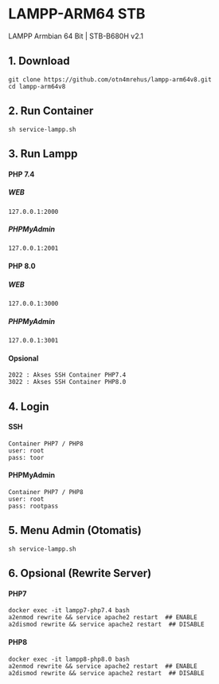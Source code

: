 # LAMPP-ARM64 STB
LAMPP Armbian 64 Bit | STB-B680H v2.1
## 1. Download
```
git clone https://github.com/otn4mrehus/lampp-arm64v8.git
cd lampp-arm64v8
```
## 2. Run Container
```
sh service-lampp.sh
```

## 3. Run Lampp
#### PHP 7.4
##### WEB
```
127.0.0.1:2000 
```
##### PHPMyAdmin
```
127.0.0.1:2001 
```
#### PHP 8.0
##### WEB
```
127.0.0.1:3000  
```
##### PHPMyAdmin
```
127.0.0.1:3001 
```

#### Opsional
```
2022 : Akses SSH Container PHP7.4
3022 : Akses SSH Container PHP8.0
```

## 4. Login
#### SSH
```
Container PHP7 / PHP8
user: root
pass: toor
```
#### PHPMyAdmin
```
Container PHP7 / PHP8
user: root
pass: rootpass
```

## 5. Menu Admin (Otomatis)
```
sh service-lampp.sh
```

## 6. Opsional (Rewrite Server)
#### PHP7
```
docker exec -it lampp7-php7.4 bash
a2enmod rewrite && service apache2 restart  ## ENABLE
a2dismod rewrite && service apache2 restart  ## DISABLE
```

#### PHP8
```
docker exec -it lampp8-php8.0 bash
a2enmod rewrite && service apache2 restart  ## ENABLE
a2dismod rewrite && service apache2 restart  ## DISABLE
```


